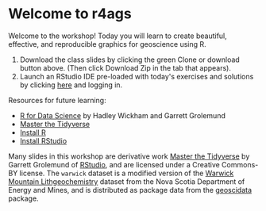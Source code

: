 # Welcome to r4ags

Welcome to the workshop! Today you will learn to create beautiful, effective, and reproducible graphics for geoscience using R.

1. Download the class slides by clicking the green Clone or download button above. (Then click Download Zip in the tab that appears).
2. Launch an RStudio IDE pre-loaded with today's exercises and solutions by clicking [here](#dummy) and logging in.

Resources for future learning:

- [R for Data Science](http://r4ds.had.co.nz) by Hadley Wickham and Garrett Grolemund
- [Master the Tidyverse](https://github.com/rstudio-education/master-the-tidyverse)
- [Install R](https://cloud.r-project.org/)
- [Install RStudio](https://www.rstudio.com/products/rstudio/#Desktop)

Many slides in this workshop are derivative work [Master the Tidyverse](https://github.com/rstudio-education/master-the-tidyverse) by Garrett Grolemund of [RStudio](https://rstudio.com), and are licensed under a Creative Commons-BY license. The `warwick` dataset is a modified version of the [Warwick Mountain Lithgeochemistry](https://novascotia.ca/natr/meb/download/dp505dds.asp) dataset from the Nova Scotia Department of Energy and Mines, and is distributed as package data from the [geoscidata](https://github.com/paleolimbot/geoscidata) package.
